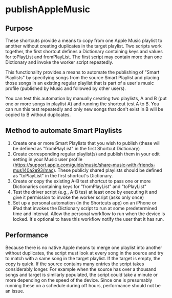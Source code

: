 # publishAppleMusic

## Purpose
These shortcuts provide a means to copy from one Apple Music playlist to another without creating duplicates in the target playlist.  Two scripts work together, the first shortcut defines a Dictionary containing keys and values for toPlayList and fromPlayList.  The first script may contain more than one Dictionary and invoke the worker script repeatedly.

This functionality provides a means to automate the publishing of "Smart Playlists" by specifying songs from the source Smart Playlist and placing those songs in an existing regular playlist that is part of a user's music profile (published by Music and followed by other users).  

You can test this automation by manually creating two playlists, A and B (put one or more songs in playlist A) and running the shortcut test A to B.  You can run this test repeatedly and only new songs that don't exist in B will be copied to B without duplicates.

## Method to automate Smart Playlists
1. Create one or more Smart Playlists that you wish to publish (these will be defined as "fromPlayList" in the first Shortcut Dictionary)
2. Create corresponding regular playlist(s) and publish them in your edit setting in your Music user profile (https://support.apple.com/guide/music/share-music-with-friends-mus140a2e93/mac).  These publicly shared playlists should be defined as "toPlayList" in the first shortcut's Dictionary.
3. Create or copy the existing A-B test shortcut to pass one or more Dictionaries containing keys for "fromPlayList" and "toPlayList"
4. Test the driver script (e.g., A-B tes) at least once by executing it and give it permission to invoke the worker script (asks only once)
5. Set up a personal automation (in the Shortcuts app) on an iPhone or iPad that invokes the Dictionary script to run at some predetermined time and interval.  Allow the personal workflow to run when the device is locked.  It's optional to have this workflow notify the user that it has run.

## Performance
Because there is no native Apple means to merge one playlist into another without duplicates, the script must look at every song in the source and try to match with a same song in the target playlist.  If the target is empty, the copy is quick.  If the source contains many entries the script takes considerably longer.  For example when the source has over a thousand songs and target is similarly populated, the script could take a minute or more depending on the speed of the device.  Since one is presumably running these on a schedule during off hours, performance should not be an issue.
